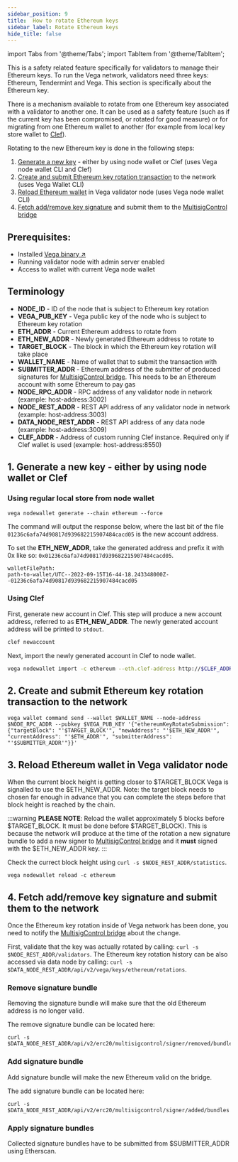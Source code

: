 ```yaml
---
sidebar_position: 9
title:  How to rotate Ethereum keys
sidebar_label: Rotate Ethereum keys
hide_title: false
---
```


import Tabs from '@theme/Tabs';
import TabItem from '@theme/TabItem';

This is a safety related feature specifically for validators to manage their Ethereum keys. To run the Vega network, validators need three keys: Ethereum, Tendermint and Vega. This section is specifically about the Ethereum key.

There is a mechanism available to rotate from one Ethereum key associated with a validator to another one. It can be used as a safety feature (such as if the current key has been compromised, or rotated for good measure) or for migrating from one Ethereum wallet to another (for example from local key store wallet to [Clef](https://geth.ethereum.org/docs/clef/introduction)).

Rotating to the new Ethereum key is done in the following steps:
1. [Generate a new key](#1-generate-a-new-key---either-by-using-node-wallet-or-clef) - either by using node wallet or Clef (uses Vega node wallet CLI and Clef)
2. [Create and submit Ethereum key rotation transaction](#2-create-and-submit-ethereum-key-rotation-transaction-to-the-network) to the network (uses Vega Wallet CLI)
3. [Reload Ethereum wallet](#3-reload-ethereum-wallet-in-vega-validator-node) in Vega validator node (uses Vega node wallet CLI)
4. [Fetch add/remove key signature](#4-fetch-addremove-key-signature-for-and-submit-them-to-the-network) and submit them to the [MultisigControl bridge](./../api/bridge/interfaces/IMultisigControl)

## Prerequisites:
* Installed [Vega binary ↗](https://github.com/vegaprotocol/vega)
* Running validator node with admin server enabled
* Access to wallet with current Vega node wallet

## Terminology

* **NODE_ID** - ID of the node that is subject to Ethereum key rotation
* **VEGA_PUB_KEY** - Vega public key of the node who is subject to Ethereum key rotation
* **ETH_ADDR** - Current Ethereum address to rotate from
* **ETH_NEW_ADDR** - Newly generated Ethereum address to rotate to
* **TARGET_BLOCK** - The block in which the Ethereum key rotation will take place
* **WALLET_NAME** - Name of wallet that to submit the transaction with
* **SUBMITTER_ADDR** - Ethereum address of the submitter of produced signatures for [MultisigControl bridge](./../api/bridge/interfaces/IMultisigControl). This needs to be an Ethereum account with some Ethereum to pay gas
* **NODE_RPC_ADDR** - RPC address of any validator node in network (example: host-address:3002)
* **NODE_REST_ADDR** - REST API address of any validator node in network (example: host-address:3003)
* **DATA_NODE_REST_ADDR** - REST API address of any data node (example: host-address:3009)
* **CLEF_ADDR** - Address of custom running Clef instance. Required only if Clef wallet is used (example: host-address:8550)

## 1. Generate a new key - either by using node wallet or Clef

### Using regular local store from node wallet

```
vega nodewallet generate --chain ethereum --force
```

The command will output the response below, where the last bit of the file `01236c6afa74d90817d939682215907484cacd05` is the new account address.

To set the **ETH_NEW_ADDR**, take the generated address and prefix it with 0x like so: `0x01236c6afa74d90817d939682215907484cacd05`.

```
walletFilePath:
path-to-wallet/UTC--2022-09-15T16-44-18.243348000Z--01236c6afa74d90817d939682215907484cacd05
```

### Using Clef
First, generate new account in Clef. This step will produce a new account address, referred to as **ETH_NEW_ADDR**. The newly generated account address will be printed to `stdout`.

 ```bash
 clef newaccount
 ```

Next, import the newly generated account in Clef to node wallet.

 ```bash
 vega nodewallet import -c ethereum --eth.clef-address http://$CLEF_ADDR  --clef-account-address $ETH_NEW_ADDR --force
 ```

## 2. Create and submit Ethereum key rotation transaction to the network

```
vega wallet command send --wallet $WALLET_NAME --node-address $NODE_RPC_ADDR --pubkey $VEGA_PUB_KEY '{"ethereumKeyRotateSubmission": {"targetBlock": "'$TARGET_BLOCK'", "newAddress": "'$ETH_NEW_ADDR'", "currentAddress": "'$ETH_ADDR'", "submitterAddress": "'$SUBMITTER_ADDR'"}}'
```

## 3. Reload Ethereum wallet in Vega validator node
When the current block height is getting closer to $TARGET_BLOCK Vega is signalled to use the $ETH_NEW_ADDR. Note: the target block needs to chosen far enough in advance that you can complete the steps before that block height is reached by the chain. 

:::warning
**PLEASE NOTE**: Reload the wallet approximately 5 blocks before $TARGET_BLOCK. It must be done before $TARGET_BLOCK). This is because the network will produce at the time of the rotation a new signature bundle to add a new signer to [MultisigControl bridge](./../api/bridge/interfaces/IMultisigControl) and it **must** signed with the $ETH_NEW_ADDR key.
:::

Check the currect block height using `curl -s $NODE_REST_ADDR/statistics`.

```
vega nodewallet reload -c ethereum
```

## 4. Fetch add/remove key signature and submit them to the network
Once the Ethereum key rotation inside of Vega network has been done, you need to notify the [MultisigControl bridge](./../api/bridge/interfaces/IMultisigControl) about the change.

First, validate that the key was actually rotated by calling: `curl -s $NODE_REST_ADDR/validators`. The Ethereum key rotation history can be also accessed via data node by calling: `curl -s $DATA_NODE_REST_ADDR/api/v2/vega/keys/ethereum/rotations`.

### Remove signature bundle
Removing the signature bundle will make sure that the old Ethereum address is no longer valid.

The remove signature bundle can be located here: 
```
curl -s $DATA_NODE_REST_ADDR/api/v2/erc20/multisigcontrol/signer/removed/bundles
```

### Add signature bundle
Add signature bundle will make the new Ethereum valid on the bridge.

The add signature bundle can be located here: 
```
curl -s $DATA_NODE_REST_ADDR/api/v2/erc20/multisigcontrol/signer/added/bundles
```

### Apply signature bundles
Collected signature bundles have to be submitted from $SUBMITTER_ADDR using Etherscan.
